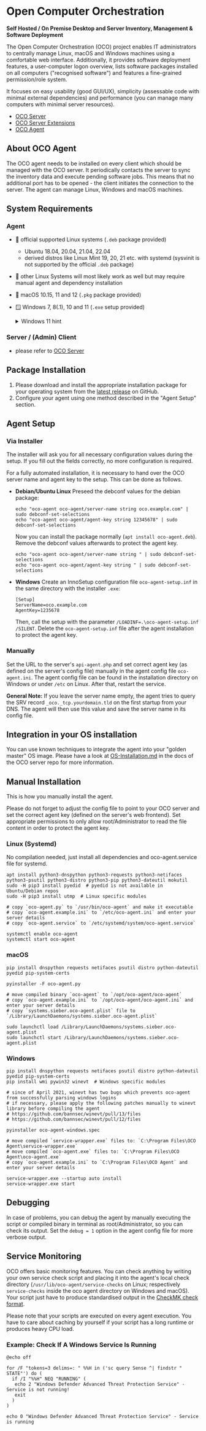 # Open Computer Orchestration
**Self Hosted / On Premise Desktop and Server Inventory, Management & Software Deployment**

The Open Computer Orchestration (OCO) project enables IT administrators to centrally manage Linux, macOS and Windows machines using a comfortable web interface. Additionally, it provides software deployment features, a user-computer logon overview, lists software packages installed on all computers ("recognised software") and features a fine-grained permission/role system.

It focuses on easy usability (good GUI/UX), simplicity (assessable code with minimal external dependencies) and performance (you can manage many computers with minimal server resources).

- [OCO Server](https://github.com/schorschii/oco-server)
- [OCO Server Extensions](https://github.com/schorschii/oco-server-extensions)
- [OCO Agent](https://github.com/schorschii/oco-agent)

## About OCO Agent
The OCO agent needs to be installed on every client which should be managed with the OCO server. It periodically contacts the server to sync the inventory data and execute pending software jobs. This means that no additional port has to be opened - the client initiates the connection to the server. The agent can manage Linux, Windows and macOS machines.

## System Requirements
### Agent
- 🐧 official supported Linux systems (`.deb` package provided)
  - Ubuntu 18.04, 20.04, 21.04, 22.04
  - derived distros like Linux Mint 19, 20, 21 etc. with systemd (sysvinit is not supported by the official `.deb` package)
- 🐧 other Linux Systems will most likely work as well but may require manual agent and dependency installation
- 🍏 macOS 10.15, 11 and 12 (`.pkg` package provided)
- 🪟 Windows 7, 8(.1), 10 and 11 (`.exe` setup provided)
  <details>
  <summary>Windows 11 hint</summary>
  
  Windows 11 Build 22000 (the first official release build) is internally still named "Windows 10" (tested with the "Education" edition). The OCO agent will work but shows "Windows 10" as operating system. This is not an agent but a Windows issue, because the registry key `HKEY_LOCAL_MACHINE\SOFTWARE\Microsoft\Windows NT\CurrentVersion\ProductName` is not updated to "Windows 11". Please use the build number to identify Windows 11 machines in the OCO web console. BTW: great job, Microsoft!
  </details>

### Server / (Admin) Client
- please refer to [OCO Server](https://github.com/schorschii/oco-server)

## Package Installation
1. Please download and install the appropriate installation package for your operating system from the [latest release](https://github.com/schorschii/oco-agent/releases) on GitHub.
2. Configure your agent using one method described in the "Agent Setup" section.

## Agent Setup
### Via Installer
The installer will ask you for all necessary configuration values during the setup. If you fill out the fields correctly, no more configuration is required.

For a fully automated installation, it is necessary to hand over the OCO server name and agent key to the setup. This can be done as follows.

- **Debian/Ubuntu Linux**
  Preseed the debconf values for the debian package:
  ```
  echo "oco-agent oco-agent/server-name string oco.example.com" | sudo debconf-set-selections
  echo "oco-agent oco-agent/agent-key string 12345678" | sudo debconf-set-selections
  ```
  Now you can install the package normally (`apt install oco-agent.deb`). Remove the debconf values afterwards to protect the agent key.
  ```
  echo "oco-agent oco-agent/server-name string " | sudo debconf-set-selections
  echo "oco-agent oco-agent/agent-key string " | sudo debconf-set-selections
  ```

- **Windows**
  Create an InnoSetup configuration file `oco-agent-setup.inf` in the same directory with the installer `.exe`:
  ```
  [Setup]
  ServerName=oco.example.com
  AgentKey=1235678
  ```
  Then, call the setup with the parameter `/LOADINF=.\oco-agent-setup.inf /SILENT`. Delete the `oco-agent-setup.inf` file after the agent installation to protect the agent key.

### Manually
Set the URL to the server's `api-agent.php` and set correct agent key (as defined on the server's config file) manually in the agent config file `oco-agent.ini`. The agent config file can be found in the installation directory on Windows or under `/etc` on Linux. After that, restart the service.

**General Note:** If you leave the server name empty, the agent tries to query the SRV record `_oco._tcp.yourdomain.tld` on the first startup from your DNS. The agent will then use this value and save the server name in its config file.

## Integration in your OS installation
You can use known techniques to integrate the agent into your "golden master" OS image. Please have a look at [OS-Installation.md](https://github.com/schorschii/OCO-Server/blob/master/docs/OS-Installation.md) in the docs of the OCO server repo for more information.

## Manual Installation
This is how you manually install the agent.

Please do not forget to adjust the config file to point to your OCO server and set the correct agent key (defined on the server's web frontend). Set appropriate permissions to only allow root/Administrator to read the file content in order to protect the agent key.

### Linux (Systemd)
No compilation needed, just install all dependencies and oco-agent.service file for systemd.
```
apt install python3-dnspython python3-requests python3-netifaces python3-psutil python3-distro python3-pip python3-dateutil mokutil
sudo -H pip3 install pyedid  # pyedid is not available in Ubuntu/Debian repos
sudo -H pip3 install utmp  # Linux specific modules

# copy `oco-agent.py` to `/usr/bin/oco-agent` and make it executable
# copy `oco-agent.example.ini` to `/etc/oco-agent.ini` and enter your server details
# copy `oco-agent.service` to `/etc/systemd/system/oco-agent.service`

systemctl enable oco-agent
systemctl start oco-agent
```

### macOS
```
pip install dnspython requests netifaces psutil distro python-dateutil pyedid pip-system-certs

pyinstaller -F oco-agent.py

# move compiled binary `oco-agent` to `/opt/oco-agent/oco-agent`
# copy `oco-agent.example.ini` to `/opt/oco-agent/oco-agent.ini` and enter your server details
# copy `systems.sieber.oco-agent.plist` file to `/Library/LaunchDaemons/systems.sieber.oco-agent.plist`

sudo launchctl load /Library/LaunchDaemons/systems.sieber.oco-agent.plist
sudo launchctl start /Library/LaunchDaemons/systems.sieber.oco-agent.plist
```

### Windows
```
pip install dnspython requests netifaces psutil distro python-dateutil pyedid pip-system-certs
pip install wmi pywin32 winevt  # Windows specific modules

# since of April 2021, winevt has two bugs which prevents oco-agent from successfully parsing windows logins
# if necessary, please apply the following patches manually to winevt library before compiling the agent
# https://github.com/bannsec/winevt/pull/13/files
# https://github.com/bannsec/winevt/pull/12/files

pyinstaller oco-agent-windows.spec

# move compiled `service-wrapper.exe` files to: `C:\Program Files\OCO Agent\service-wrapper.exe`
# move compiled `oco-agent.exe` files to: `C:\Program Files\OCO Agent\oco-agent.exe`
# copy `oco-agent.example.ini` to `C:\Program Files\OCO Agent` and enter your server details

service-wrapper.exe --startup auto install
service-wrapper.exe start
```

## Debugging
In case of problems, you can debug the agent by manually executing the script or compiled binary in terminal as root/Administrator, so you can check its output. Set the `debug = 1` option in the agent config file for more verbose output.

## Service Monitoring
OCO offers basic monitoring features. You can check anything by writing your own service check script and placing it into the agent's local check directory (`/usr/lib/oco-agent/service-checks` on Linux; respectively `service-checks` inside the oco agent directory on Windows and macOS). Your script just have to produce standardised output in the [CheckMK check format](https://docs.checkmk.com/latest/de/localchecks.html).

Please note that your scripts are executed on every agent execution. You have to care about caching by yourself if your script has a long runtime or produces heavy CPU load.

### Example: Check If A Windows Service Is Running
```
@echo off

for /F "tokens=3 delims=: " %%H in ('sc query Sense ^| findstr "        STATE"') do (
  if /I "%%H" NEQ "RUNNING" (
   echo 2 "Windows Defender Advanced Threat Protection Service" - Service is not running!
   exit
  )
)

echo 0 "Windows Defender Advanced Threat Protection Service" - Service is running
```
